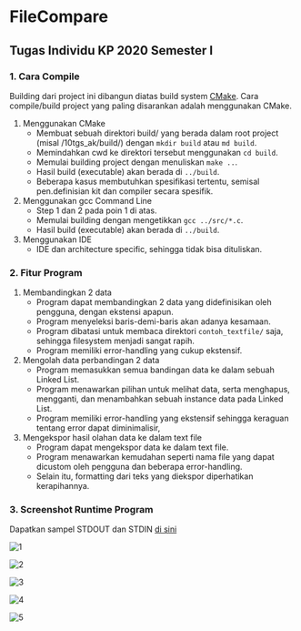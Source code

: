 # FileCompare
## Tugas Individu KP 2020 Semester I

### 1. Cara Compile
Building dari project ini dibangun diatas build system [CMake](https://cmake.org/). Cara compile/build project yang paling disarankan adalah menggunakan CMake.

1. Menggunakan CMake
	- Membuat sebuah direktori build/ yang berada dalam root project (misal /10tgs_ak/build/) dengan `mkdir build` atau `md build`.
	- Memindahkan cwd ke direktori tersebut menggunakan `cd build`.
	- Memulai building project dengan menuliskan `make ..`.
	- Hasil build (executable) akan berada di `../build`.
	- Beberapa kasus membutuhkan spesifikasi tertentu, semisal pen.definisian kit dan compiler secara spesifik.
2. Menggunakan gcc Command Line
	- Step 1 dan 2 pada poin 1 di atas.
	- Memulai building dengan mengetikkan `gcc ../src/*.c`.
	- Hasil build (executable) akan berada di `../build`.
3. Menggunakan IDE
	- IDE dan architecture specific, sehingga tidak bisa dituliskan.


### 2. Fitur Program
1. Membandingkan 2 data
	- Program dapat membandingkan 2 data yang didefinisikan oleh pengguna, dengan ekstensi apapun.
	- Program menyeleksi baris-demi-baris akan adanya kesamaan.
	- Program dibatasi untuk membaca direktori `contoh_textfile/` saja, sehingga filesystem menjadi sangat rapih.
	- Program memiliki error-handling yang cukup ekstensif.
2. Mengolah data perbandingan 2 data
	- Program memasukkan semua bandingan data ke dalam sebuah Linked List.
	- Program menawarkan pilihan untuk melihat data, serta menghapus, mengganti, dan menambahkan sebuah instance data pada Linked List.
	- Program memiliki error-handling yang ekstensif sehingga keraguan tentang error dapat diminimalisir,
3. Mengekspor hasil olahan data ke dalam text file
	- Program dapat mengekspor data ke dalam text file.
	- Program menawarkan kemudahan seperti nama file yang dapat dicustom oleh pengguna dan beberapa error-handling. 
	- Selain itu, formatting dari teks yang diekspor diperhatikan kerapihannya.


### 3. Screenshot Runtime Program

Dapatkan sampel STDOUT dan STDIN [di sini](https://pastebin.com/ij0efmuz)

![1](https://cdn.discordapp.com/attachments/758566679289790464/789557533794107477/unknown.png)

![2](https://cdn.discordapp.com/attachments/758566679289790464/789557581730283570/unknown.png)

![3](https://cdn.discordapp.com/attachments/758566679289790464/789557630129012736/unknown.png)

![4](https://cdn.discordapp.com/attachments/758566679289790464/789557682154504212/unknown.png)

![5](https://cdn.discordapp.com/attachments/758566679289790464/789557904809394226/unknown.png)

